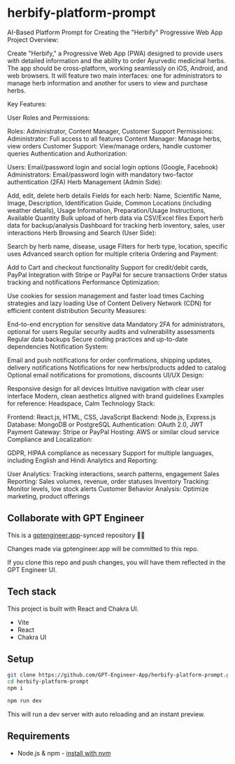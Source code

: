 # herbify-platform-prompt


AI-Based Platform Prompt for Creating the "Herbify" Progressive Web App
Project Overview:

Create "Herbify," a Progressive Web App (PWA) designed to provide users with detailed information and the ability to order Ayurvedic medicinal herbs. The app should be cross-platform, working seamlessly on iOS, Android, and web browsers. It will feature two main interfaces: one for administrators to manage herb information and another for users to view and purchase herbs.

Key Features:

User Roles and Permissions:

Roles: Administrator, Content Manager, Customer Support
Permissions:
Administrator: Full access to all features
Content Manager: Manage herbs, view orders
Customer Support: View/manage orders, handle customer queries
Authentication and Authorization:

Users: Email/password login and social login options (Google, Facebook)
Administrators: Email/password login with mandatory two-factor authentication (2FA)
Herb Management (Admin Side):

Add, edit, delete herb details
Fields for each herb: Name, Scientific Name, Image, Description, Identification Guide, Common Locations (including weather details), Usage Information, Preparation/Usage Instructions, Available Quantity
Bulk upload of herb data via CSV/Excel files
Export herb data for backup/analysis
Dashboard for tracking herb inventory, sales, user interactions
Herb Browsing and Search (User Side):

Search by herb name, disease, usage
Filters for herb type, location, specific uses
Advanced search option for multiple criteria
Ordering and Payment:

Add to Cart and checkout functionality
Support for credit/debit cards, PayPal
Integration with Stripe or PayPal for secure transactions
Order status tracking and notifications
Performance Optimization:

Use cookies for session management and faster load times
Caching strategies and lazy loading
Use of Content Delivery Network (CDN) for efficient content distribution
Security Measures:

End-to-end encryption for sensitive data
Mandatory 2FA for administrators, optional for users
Regular security audits and vulnerability assessments
Regular data backups
Secure coding practices and up-to-date dependencies
Notification System:

Email and push notifications for order confirmations, shipping updates, delivery notifications
Notifications for new herbs/products added to catalog
Optional email notifications for promotions, discounts
UI/UX Design:

Responsive design for all devices
Intuitive navigation with clear user interface
Modern, clean aesthetics aligned with brand guidelines
Examples for reference: Headspace, Calm
Technology Stack:

Frontend: React.js, HTML, CSS, JavaScript
Backend: Node.js, Express.js
Database: MongoDB or PostgreSQL
Authentication: OAuth 2.0, JWT
Payment Gateway: Stripe or PayPal
Hosting: AWS or similar cloud service
Compliance and Localization:

GDPR, HIPAA compliance as necessary
Support for multiple languages, including English and Hindi
Analytics and Reporting:

User Analytics: Tracking interactions, search patterns, engagement
Sales Reporting: Sales volumes, revenue, order statuses
Inventory Tracking: Monitor levels, low stock alerts
Customer Behavior Analysis: Optimize marketing, product offerings

## Collaborate with GPT Engineer

This is a [gptengineer.app](https://gptengineer.app)-synced repository 🌟🤖

Changes made via gptengineer.app will be committed to this repo.

If you clone this repo and push changes, you will have them reflected in the GPT Engineer UI.

## Tech stack

This project is built with React and Chakra UI.

- Vite
- React
- Chakra UI

## Setup

```sh
git clone https://github.com/GPT-Engineer-App/herbify-platform-prompt.git
cd herbify-platform-prompt
npm i
```

```sh
npm run dev
```

This will run a dev server with auto reloading and an instant preview.

## Requirements

- Node.js & npm - [install with nvm](https://github.com/nvm-sh/nvm#installing-and-updating)
